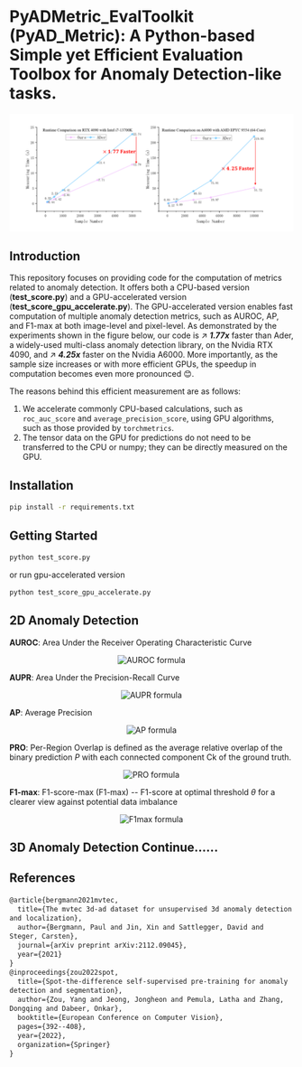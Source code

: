 # PyADMetric_EvalToolkit (PyAD_Metric): A Python-based Simple yet Efficient Evaluation Toolbox for Anomaly Detection-like tasks.

![](images/Time_Comparison.png)
##  Introduction
This repository focuses on providing code for the computation of metrics related to anomaly detection. It offers both a CPU-based version (**test_score.py**) and a GPU-accelerated version (**test_score_gpu_accelerate.py**). 
The GPU-accelerated version enables fast computation of multiple anomaly detection metrics, such as AUROC, AP, and F1-max at both image-level and pixel-level.
As demonstrated by the experiments shown in the figure below, our code is ↗️ ***1.77x*** faster than Ader,
a widely-used multi-class anomaly detection library, on the Nvidia RTX 4090, and 
↗️ ***4.25x*** faster on the Nvidia A6000. More importantly, as the sample size increases or with more efficient GPUs, the speedup in computation becomes even more pronounced 😊.

The reasons behind this efficient measurement are as follows:

1. We accelerate commonly CPU-based calculations, such as `roc_auc_score` and `average_precision_score`, using GPU algorithms, such as those provided by `torchmetrics`.
2. The tensor data on the GPU for predictions do not need to be transferred to the CPU or numpy; they can be directly measured on the GPU.

## Installation
```bash
pip install -r requirements.txt
```
## Getting Started

```bash
python test_score.py
```
or run gpu-accelerated version

```bash
python test_score_gpu_accelerate.py
```
## 2D Anomaly Detection

**AUROC**: Area Under the Receiver Operating Characteristic Curve

<p align="center">
 <img src="https://latex.codecogs.com/svg.image?\text{AUROC}=\int_{0}^{1}\text{TPR(FPR)},\d(\text{FPR})" alt="AUROC formula" />
</p>

**AUPR**: Area Under the Precision-Recall Curve

<p align="center">
 <img src="https://latex.codecogs.com/svg.image?\text{AUPR}=\int_{0}^{1}P(R),\d(\text{R})" alt="AUPR formula" />
</p>

**AP**: Average Precision

<p align="center">
 <img src="https://latex.codecogs.com/svg.image?\text{AP}=\sum_{n}(R_n-R_{n-1})P_n" alt="AP formula" />
</p>

**PRO**: Per-Region Overlap is defined as the average relative overlap of the binary prediction *P* with each connected component Ck​ of the ground truth.

<p align="center">
 <img src="https://latex.codecogs.com/svg.image?\text{PRO}=\frac{1}{K}\sum_{k=1}^{K}\frac{|P\cap&space;C_k|}{|C_k|}" alt="PRO formula" />
</p>

**F1-max**: F1-score-max (F1-max) -- F1-score at optimal threshold *θ* for a clearer view against potential data imbalance

<p align="center">
 <img src="https://latex.codecogs.com/svg.image?\text{F1}_{\text{max}}(\theta)=\max_{\theta}\left(\frac{2&space;\times&space;\text{Precision}(\theta)&space;\times&space;\text{Recall}(\theta)}{\text{Precision}(\theta)+\text{Recall}(\theta)}\right)" alt="F1max formula" />
</p>

## 3D Anomaly Detection Continue......

## References

```text
@article{bergmann2021mvtec,
  title={The mvtec 3d-ad dataset for unsupervised 3d anomaly detection and localization},
  author={Bergmann, Paul and Jin, Xin and Sattlegger, David and Steger, Carsten},
  journal={arXiv preprint arXiv:2112.09045},
  year={2021}
}
@inproceedings{zou2022spot,
  title={Spot-the-difference self-supervised pre-training for anomaly detection and segmentation},
  author={Zou, Yang and Jeong, Jongheon and Pemula, Latha and Zhang, Dongqing and Dabeer, Onkar},
  booktitle={European Conference on Computer Vision},
  pages={392--408},
  year={2022},
  organization={Springer}
}
```
